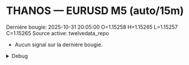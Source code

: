 # THANOS — EURUSD M5 (auto/15m)
Dernière bougie: 2025-10-31 20:05:00  O=1.15258  H=1.15265  L=1.15257  C=1.15265
Source active: twelvedata_repo

- Aucun signal sur la dernière bougie.

<details><summary>Debug</summary>

- TD_API_KEY manquant.

</details>